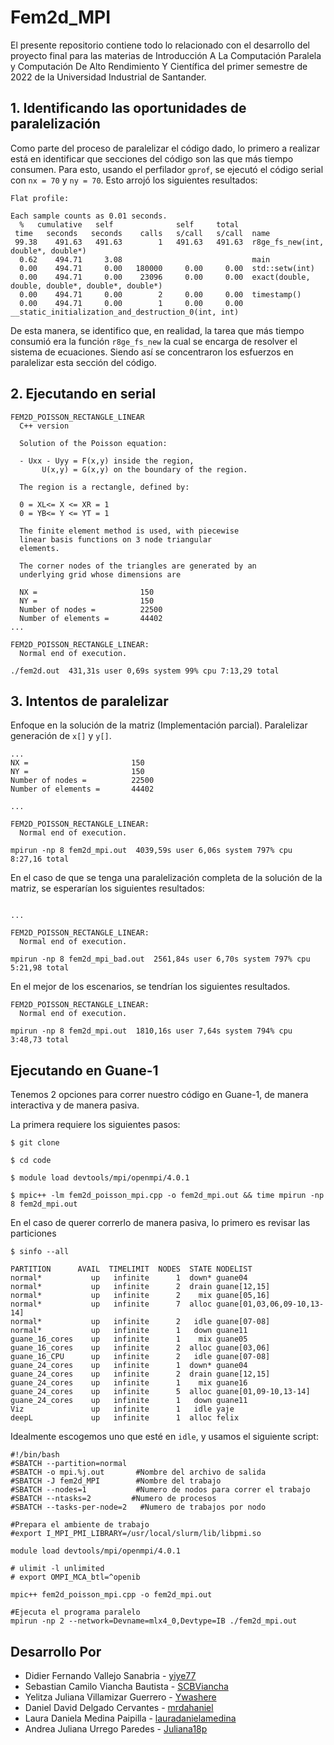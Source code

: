 # Fem2d_MPI

El presente repositorio contiene todo lo relacionado con el desarrollo del proyecto final para las materias de Introducción A La Computación Paralela y Computación De Alto Rendimiento Y Científica del primer semestre de 2022 de la Universidad Industrial de Santander.

## 1. Identificando las oportunidades de paralelización

Como parte del proceso de paralelizar el código dado, lo primero a realizar está en identificar que secciones del código son las que más tiempo consumen. Para esto, usando el perfilador `gprof`, se ejecutó el código serial con `nx = 70` y `ny = 70`. Esto arrojó los siguientes resultados:

```
Flat profile:

Each sample counts as 0.01 seconds.
  %   cumulative   self              self     total
 time   seconds   seconds    calls   s/call   s/call  name
 99.38    491.63   491.63        1   491.63   491.63  r8ge_fs_new(int, double*, double*)
  0.62    494.71     3.08                             main
  0.00    494.71     0.00   180000     0.00     0.00  std::setw(int)
  0.00    494.71     0.00    23096     0.00     0.00  exact(double, double, double*, double*, double*)
  0.00    494.71     0.00        2     0.00     0.00  timestamp()
  0.00    494.71     0.00        1     0.00     0.00  __static_initialization_and_destruction_0(int, int)
```

De esta manera, se identifico que, en realidad, la tarea que más tiempo consumió era la función `r8ge_fs_new` la cual se encarga de resolver el sistema de ecuaciones. Siendo así se concentraron los esfuerzos en paralelizar esta sección del código.

## 2. Ejecutando en serial

```
FEM2D_POISSON_RECTANGLE_LINEAR
  C++ version

  Solution of the Poisson equation:

  - Uxx - Uyy = F(x,y) inside the region,
       U(x,y) = G(x,y) on the boundary of the region.

  The region is a rectangle, defined by:

  0 = XL<= X <= XR = 1
  0 = YB<= Y <= YT = 1

  The finite element method is used, with piecewise
  linear basis functions on 3 node triangular
  elements.

  The corner nodes of the triangles are generated by an
  underlying grid whose dimensions are

  NX =                       150
  NY =                       150
  Number of nodes =          22500
  Number of elements =       44402
...

FEM2D_POISSON_RECTANGLE_LINEAR:
  Normal end of execution.

./fem2d.out  431,31s user 0,69s system 99% cpu 7:13,29 total
```

## 3. Intentos de paralelizar

Enfoque en la solución de la matriz (Implementación parcial). Paralelizar generación de `x[]` y `y[]`.

```
...
NX =                       150
NY =                       150
Number of nodes =          22500
Number of elements =       44402

...

FEM2D_POISSON_RECTANGLE_LINEAR:
  Normal end of execution.

mpirun -np 8 fem2d_mpi.out  4039,59s user 6,06s system 797% cpu 8:27,16 total
```

En el caso de que se tenga una paralelización completa de la solución de la matriz, se esperarían los siguientes resultados:

```

...

FEM2D_POISSON_RECTANGLE_LINEAR:
  Normal end of execution.

mpirun -np 8 fem2d_mpi_bad.out  2561,84s user 6,70s system 797% cpu 5:21,98 total
```

En el mejor de los escenarios, se tendrían los siguientes resultados.

```
FEM2D_POISSON_RECTANGLE_LINEAR:
  Normal end of execution.

mpirun -np 8 fem2d_mpi.out  1810,16s user 7,64s system 794% cpu 3:48,73 total
```

## Ejecutando en Guane-1

Tenemos 2 opciones para correr nuestro código en Guane-1, de manera interactiva y de manera pasiva.

La primera requiere los siguientes pasos:

```console
$ git clone

$ cd code

$ module load devtools/mpi/openmpi/4.0.1

$ mpic++ -lm fem2d_poisson_mpi.cpp -o fem2d_mpi.out && time mpirun -np 8 fem2d_mpi.out

```

En el caso de querer correrlo de manera pasiva, lo primero es revisar las particiones

```
$ sinfo --all

PARTITION      AVAIL  TIMELIMIT  NODES  STATE NODELIST
normal*           up   infinite      1  down* guane04
normal*           up   infinite      2  drain guane[12,15]
normal*           up   infinite      2    mix guane[05,16]
normal*           up   infinite      7  alloc guane[01,03,06,09-10,13-14]
normal*           up   infinite      2   idle guane[07-08]
normal*           up   infinite      1   down guane11
guane_16_cores    up   infinite      1    mix guane05
guane_16_cores    up   infinite      2  alloc guane[03,06]
guane_16_CPU      up   infinite      2   idle guane[07-08]
guane_24_cores    up   infinite      1  down* guane04
guane_24_cores    up   infinite      2  drain guane[12,15]
guane_24_cores    up   infinite      1    mix guane16
guane_24_cores    up   infinite      5  alloc guane[01,09-10,13-14]
guane_24_cores    up   infinite      1   down guane11
Viz               up   infinite      1   idle yaje
deepL             up   infinite      1  alloc felix
```

Idealmente escogemos uno que esté en `idle`, y usamos el siguiente script:

```
#!/bin/bash
#SBATCH --partition=normal
#SBATCH -o mpi.%j.out       #Nombre del archivo de salida
#SBATCH -J fem2d_MPI        #Nombre del trabajo
#SBATCH --nodes=1           #Numero de nodos para correr el trabajo
#SBATCH --ntasks=2         #Numero de procesos
#SBATCH --tasks-per-node=2   #Numero de trabajos por nodo

#Prepara el ambiente de trabajo
#export I_MPI_PMI_LIBRARY=/usr/local/slurm/lib/libpmi.so

module load devtools/mpi/openmpi/4.0.1

# ulimit -l unlimited
# export OMPI_MCA_btl=^openib

mpic++ fem2d_poisson_mpi.cpp -o fem2d_mpi.out

#Ejecuta el programa paralelo
mpirun -np 2 --network=Devname=mlx4_0,Devtype=IB ./fem2d_mpi.out
```

## Desarrollo Por

-   Didier Fernando Vallejo Sanabria - [yiye77](https://github.com/yiye77)
-   Sebastian Camilo Viancha Bautista - [SCBViancha](https://github.com/SCBViancha)
-   Yelitza Juliana Villamizar Guerrero - [Ywashere](https://github.com/Ywashere)
-   Daniel David Delgado Cervantes - [mrdahaniel](https://github.com/mrdahaniel)
-   Laura Daniela Medina Paipilla - [lauradanielamedina](https://github.com/lauradanielamedina)
-   Andrea Juliana Urrego Paredes - [Juliana18p](https://github.com/Juliana18p)
